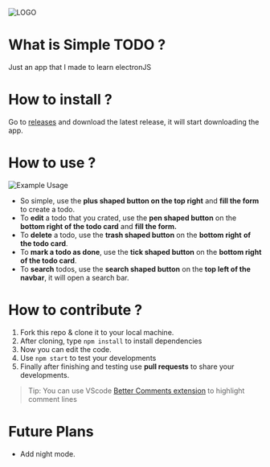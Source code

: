 ![LOGO](https://github.com/yussufjpg/simpletodo/blob/master/readme-assets/xsmall-icon.png "Logo")
# What is Simple TODO ?

Just an app that I made to learn electronJS

# How to install ?

Go to [releases](https://github.com/yussufjpg/simpletodo/releases) and download the latest release, it will start downloading the app.

# How to use ?
![Example Usage](https://github.com/yussufjpg/simpletodo/blob/master/readme-assets/example.gif?raw=true)
- So simple, use the **plus shaped button on the top right** and **fill the form** to create a todo.
- To **edit** a todo that you crated, use the **pen shaped button** on the **bottom right of the todo card** and **fill the form.**
- To **delete** a todo, use the **trash shaped button** on the **bottom right** **of the todo card**.
- To **mark a todo as done**, use the **tick shaped button** on the **bottom right of the todo card**.
- To **search** todos, use the **search shaped button** on the **top left of the navbar**, it will open a search bar.

# How to contribute ?

1. Fork this repo & clone it to your local machine.
2. After cloning, type `npm install` to install dependencies
3. Now you can edit the code.
4. Use `npm start` to test your developments
5. Finally after finishing and testing use **pull requests** to share your developments.
> Tip: You can use VScode [Better Comments extension](https://marketplace.visualstudio.com/items?itemName=aaron-bond.better-comments) to highlight comment lines

# Future Plans
- Add night mode.